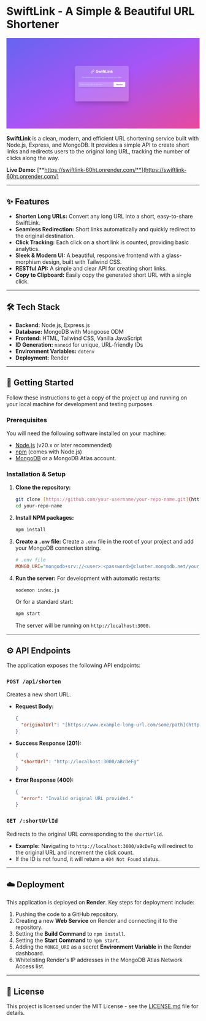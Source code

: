 # SwiftLink - A Simple & Beautiful URL Shortener

![SwiftLink Screenshot](swiftlink.png)

**SwiftLink** is a clean, modern, and efficient URL shortening service built with Node.js, Express, and MongoDB. It provides a simple API to create short links and redirects users to the original long URL, tracking the number of clicks along the way.

**Live Demo:** [**https://swiftlink-60ht.onrender.com/**](https://swiftlink-60ht.onrender.com/)

---

## ✨ Features

-   **Shorten Long URLs:** Convert any long URL into a short, easy-to-share SwiftLink.
-   **Seamless Redirection:** Short links automatically and quickly redirect to the original destination.
-   **Click Tracking:** Each click on a short link is counted, providing basic analytics.
-   **Sleek & Modern UI:** A beautiful, responsive frontend with a glass-morphism design, built with Tailwind CSS.
-   **RESTful API:** A simple and clear API for creating short links.
-   **Copy to Clipboard:** Easily copy the generated short URL with a single click.

---

## 🛠️ Tech Stack

-   **Backend:** Node.js, Express.js
-   **Database:** MongoDB with Mongoose ODM
-   **Frontend:** HTML, Tailwind CSS, Vanilla JavaScript
-   **ID Generation:** `nanoid` for unique, URL-friendly IDs
-   **Environment Variables:** `dotenv`
-   **Deployment:** Render

---

## 🚀 Getting Started

Follow these instructions to get a copy of the project up and running on your local machine for development and testing purposes.

### Prerequisites

You will need the following software installed on your machine:
- [Node.js](https://nodejs.org/) (v20.x or later recommended)
- [npm](https://www.npmjs.com/) (comes with Node.js)
- [MongoDB](https://www.mongodb.com/try/download/community) or a MongoDB Atlas account.

### Installation & Setup

1.  **Clone the repository:**
    ```sh
    git clone [https://github.com/your-username/your-repo-name.git](https://github.com/your-username/your-repo-name.git)
    cd your-repo-name
    ```

2.  **Install NPM packages:**
    ```sh
    npm install
    ```

3.  **Create a `.env` file:**
    Create a `.env` file in the root of your project and add your MongoDB connection string.
    ```ini
    # .env file
    MONGO_URI="mongodb+srv://<user>:<password>@cluster.mongodb.net/yourDatabase?retryWrites=true&w=majority"
    ```

4.  **Run the server:**
    For development with automatic restarts:
    ```sh
    nodemon index.js
    ```
    Or for a standard start:
    ```sh
    npm start
    ```
    The server will be running on `http://localhost:3000`.

---

## ⚙️ API Endpoints

The application exposes the following API endpoints:

### `POST /api/shorten`
Creates a new short URL.

-   **Request Body:**
    ```json
    {
      "originalUrl": "[https://www.example-long-url.com/some/path](https://www.example-long-url.com/some/path)"
    }
    ```
-   **Success Response (201):**
    ```json
    {
      "shortUrl": "http://localhost:3000/aBcDeFg"
    }
    ```
-   **Error Response (400):**
    ```json
    {
      "error": "Invalid original URL provided."
    }
    ```

### `GET /:shortUrlId`
Redirects to the original URL corresponding to the `shortUrlId`.

-   **Example:** Navigating to `http://localhost:3000/aBcDeFg` will redirect to the original URL and increment the click count.
-   If the ID is not found, it will return a `404 Not Found` status.

---

## ☁️ Deployment

This application is deployed on **Render**. Key steps for deployment include:

1. Pushing the code to a GitHub repository.
2. Creating a new **Web Service** on Render and connecting it to the repository.
3. Setting the **Build Command** to `npm install`.
4. Setting the **Start Command** to `npm start`.
5. Adding the `MONGO_URI` as a secret **Environment Variable** in the Render dashboard.
6. Whitelisting Render's IP addresses in the MongoDB Atlas Network Access list.

---

## 📄 License

This project is licensed under the MIT License - see the [LICENSE.md](LICENSE.md) file for details.

